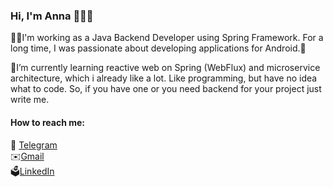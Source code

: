 ### Hi, I'm Anna 👋🇺🇦


👩‍💻I'm working as a Java Backend Developer using Spring Framework.
For a long time, I was passionate about developing applications for Android.📱

🍃I’m currently learning reactive web on Spring (WebFlux) and microservice architecture, which i already like a lot.
Like programming, but have no idea what to code. So, if you have one or you need backend for your project just write me. 

#### How to reach me:
🚀 [Telegram](https://t.me/aneirine)  
✉️[Gmail](anyashi2002@gmail.com)  
🗳[LinkedIn](https://www.linkedin.com/in/anna-shypilova/) 



<!--
**aneirine/aneirine** is a ✨ _special_ ✨ repository because its `README.md` (this file) appears on your GitHub profile.

Here are some ideas to get you started:

- 🔭 I’m currently working on ...
- 🌱 I’m currently learning ...
- 👯 I’m looking to collaborate on ...
- 🤔 I’m looking for help with ...
- 💬 Ask me about ...
- 📫 How to reach me: ...
- 😄 Pronouns: ...
- ⚡ Fun fact: ...
-->
